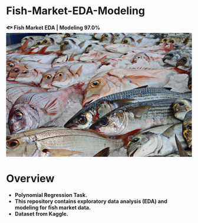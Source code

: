 # Fish-Market-EDA-Modeling
**🐟 Fish Market EDA | Modeling 97.0%**
<h>
<img src="fish.jpg">
<h>

# Overview
- **Polynomial Regression Task.**
- **This repository contains exploratory data analysis (EDA) and modeling for fish market data.**
- **Dataset from Kaggle.** 


